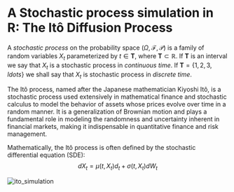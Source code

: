 # A Stochastic process simulation in R: The Itô Diffusion Process

A *stochastic process* on the probability space $(\Omega, \mathcal{F}, \mathcal{P})$ is a family of random variables $X_t$ parameterized by $t\in\mathbf{T}$, where $\mathbf{T}\subset\mathbb{R}$. If $\mathbf{T}$ is an interval we say that $X_t$ is a stochastic process in _continuous time_. If $\mathbf{T}=\{1,2,3,ldots\}$ we shall say that $X_t$ is stochastic process in _discrete time_. 

The Itô process, named after the Japanese mathematician Kiyoshi Itô, is a stochastic process used extensively in mathematical finance and stochastic calculus to model the behavior of assets whose prices evolve over time in a random manner. It is a generalization of Brownian motion and plays a fundamental role in modeling the randomness and uncertainty inherent in financial markets, making it indispensable in quantitative finance and risk management.

Mathematically, the Itô process is often defined by the stochastic differential equation (SDE): $$dX_{t}=\mu(t, X_{t})d_t+\sigma(t, X_t)dW_t$$

![ito_simulation](https://github.com/jrcarob/Ito-Diffusion-Process/assets/45860181/ff24ae7c-d8a6-46c7-a457-199321ae0544)
